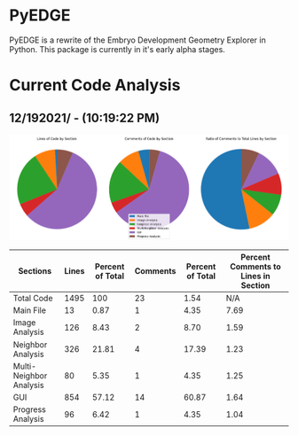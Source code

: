 # PyEDGE
PyEDGE is a rewrite of the Embryo Development Geometry Explorer in Python. This package is currently in it's early alpha stages.

# Current Code Analysis

## 12/192021/ - (10:19:22 PM)
![Code Sections by Percent of Total Lines](/Code-Analysis/LinesPieChart2021_12_19-10:19:22_PM.png)

| Sections | Lines | Percent of Total | Comments | Percent of Total | Percent Comments to Lines in Section |
| ------- | ----- | ---------------- | -------- | ---------------- | ------------------------------------ |
| Total Code | 1495 | 100 | 23 | 1.54 | N/A |
| Main File | 13 | 0.87 | 1 | 4.35 | 7.69 |
| Image Analysis | 126 | 8.43 | 2 | 8.70 | 1.59 |
| Neighbor Analysis | 326 | 21.81 | 4 | 17.39 | 1.23 |
| Multi-Neighbor Analysis | 80 | 5.35 | 1 | 4.35 | 1.25 |
| GUI | 854 | 57.12 | 14 | 60.87 | 1.64 |
| Progress Analysis | 96 | 6.42 | 1 | 4.35 | 1.04 |
